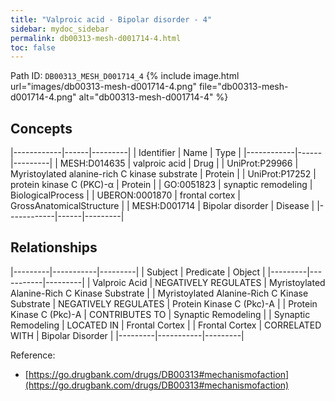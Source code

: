```yaml
---
title: "Valproic acid - Bipolar disorder - 4"
sidebar: mydoc_sidebar
permalink: db00313-mesh-d001714-4.html
toc: false 
---
```



Path ID: `DB00313_MESH_D001714_4`
{% include image.html url="images/db00313-mesh-d001714-4.png" file="db00313-mesh-d001714-4.png" alt="db00313-mesh-d001714-4" %}

## Concepts

|------------|------|---------|
| Identifier | Name | Type    |
|------------|------|---------|
| MESH:D014635 | valproic acid | Drug |
| UniProt:P29966 | Myristoylated alanine-rich C kinase substrate | Protein |
| UniProt:P17252 | protein kinase C (PKC)-α | Protein |
| GO:0051823 | synaptic remodeling | BiologicalProcess |
| UBERON:0001870 | frontal cortex | GrossAnatomicalStructure |
| MESH:D001714 | Bipolar disorder | Disease |
|------------|------|---------|

## Relationships

|---------|-----------|---------|
| Subject | Predicate | Object  |
|---------|-----------|---------|
| Valproic Acid | NEGATIVELY REGULATES | Myristoylated Alanine-Rich C Kinase Substrate |
| Myristoylated Alanine-Rich C Kinase Substrate | NEGATIVELY REGULATES | Protein Kinase C (Pkc)-Α |
| Protein Kinase C (Pkc)-Α | CONTRIBUTES TO | Synaptic Remodeling |
| Synaptic Remodeling | LOCATED IN | Frontal Cortex |
| Frontal Cortex | CORRELATED WITH | Bipolar Disorder |
|---------|-----------|---------|

Reference: 
  - [https://go.drugbank.com/drugs/DB00313#mechanismofaction](https://go.drugbank.com/drugs/DB00313#mechanismofaction)
